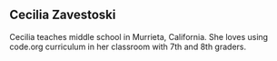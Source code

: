 ## Cecilia Zavestoski

Cecilia teaches middle school in Murrieta, California. She loves using code.org curriculum in her classroom with 7th and 8th graders.

